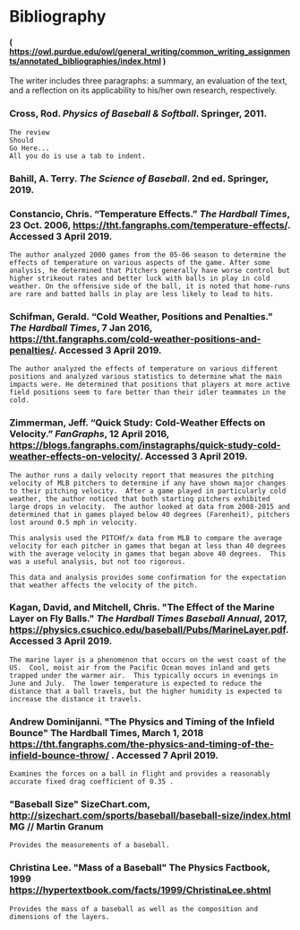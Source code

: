 # Bibliography

#### ( https://owl.purdue.edu/owl/general_writing/common_writing_assignments/annotated_bibliographies/index.html )
The writer includes three paragraphs: a summary, an evaluation of the text, and a reflection on its applicability to his/her own research, respectively.


### Cross, Rod. *Physics of Baseball & Softball*. Springer, 2011.
    The review
    Should
    Go Here...
    All you do is use a tab to indent.

### Bahill, A. Terry. *The Science of Baseball*. 2nd ed. Springer, 2019.

### Constancio, Chris. “Temperature Effects.” *The Hardball Times*, 23 Oct. 2006, https://tht.fangraphs.com/temperature-effects/. Accessed 3 April 2019.
    The author analyzed 2000 games from the 05-06 season to determine the effects of temperature on various aspects of the game. After some analysis, he determined that Pitchers generally have worse control but higher strikeout rates and better luck with balls in play in cold weather. On the offensive side of the ball, it is noted that home-runs are rare and batted balls in play are less likely to lead to hits.
    
### Schifman, Gerald. “Cold Weather, Positions and Penalties.” *The Hardball Times*, 7 Jan 2016, https://tht.fangraphs.com/cold-weather-positions-and-penalties/. Accessed 3 April 2019.
    The author analyzed the effects of temperature on various different positions and analyzed various statistics to determine what the main impacts were. He determined that positions that players at more active field positions seem to fare better than their idler teammates in the cold.
    
### Zimmerman, Jeff. “Quick Study: Cold-Weather Effects on Velocity.” *FanGraphs*, 12 April 2016, https://blogs.fangraphs.com/instagraphs/quick-study-cold-weather-effects-on-velocity/. Accessed 3 April 2019.
    The author runs a daily velocity report that measures the pitching velocity of MLB pitchers to determine if any have shown major changes to their pitching velocity.  After a game played in particularly cold weather, the author noticed that both starting pitchers exhibited large drops in velocity.  The author looked at data from 2008-2015 and determined that in games played below 40 degrees (Farenheit), pitchers lost around 0.5 mph in velocity.

    This analysis used the PITCHf/x data from MLB to compare the average velocity for each pitcher in games that began at less than 40 degrees with the average velocity in games that began above 40 degrees.  This was a useful analysis, but not too rigorous.

    This data and analysis provides some confirmation for the expectation that weather affects the velocity of the pitch.

### Kagan, David, and Mitchell, Chris. "The Effect of the Marine Layer on Fly Balls." *The Hardball Times Baseball Annual*, 2017, https://physics.csuchico.edu/baseball/Pubs/MarineLayer.pdf. Accessed 3 April 2019.
    The marine layer is a phenomenon that occurs on the west coast of the US.  Cool, moist air from the Pacific Ocean moves inland and gets trapped under the warmer air.  This typically occurs in evenings in June and July.  The lower temperature is expected to reduce the distance that a ball travels, but the higher humidity is expected to increase the distance it travels.
    
### Andrew Dominijanni. "The Physics and Timing of the Infield Bounce" The Hardball Times, March 1, 2018 https://tht.fangraphs.com/the-physics-and-timing-of-the-infield-bounce-throw/ .  Accessed 7 April 2019.
    Examines the forces on a ball in flight and provides a reasonably accurate fixed drag coefficient of 0.35 .

### "Baseball Size" SizeChart.com, http://sizechart.com/sports/baseball/baseball-size/index.html  MG // Martin Granum
    Provides the measurements of a baseball.

### Christina Lee.  "Mass of a Baseball"  The Physics Factbook, 1999  https://hypertextbook.com/facts/1999/ChristinaLee.shtml
    Provides the mass of a baseball as well as the composition and dimensions of the layers.
    
